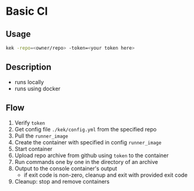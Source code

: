 # Basic CI

## Usage
```bash
kek -repo=<owner/repo> -token=<your token here>
```

## Description
- runs locally
- runs using docker

## Flow
1. Verify `token`
2. Get config file `./kek/config.yml` from the specified repo
3. Pull the `runner_image`
4. Create the container with specified in config `runner_image`
5. Start container
6. Upload repo archive from github using `token` to the container
7. Run commands one by one in the directory of an archive
8. Output to the console container's output
    - if exit code is non-zero, cleanup and exit with provided exit code
9. Cleanup: stop and remove containers
